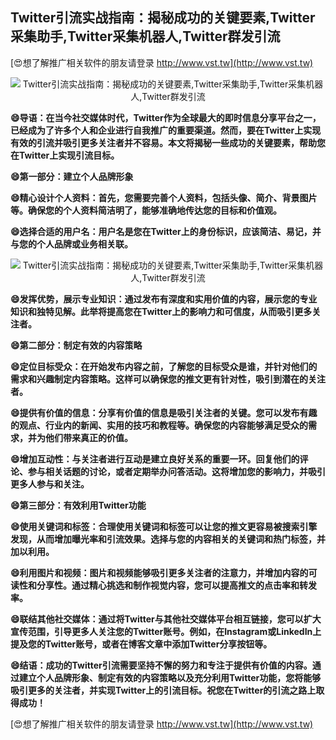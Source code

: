 ## **Twitter引流实战指南：揭秘成功的关键要素,Twitter采集助手,Twitter采集机器人,Twitter群发引流**

[😍想了解推广相关软件的朋友请登录 http://www.vst.tw](http://www.vst.tw)

 <center><img src="https://vst.tw/MP4/tuiguang/png/5.png" alt="Twitter引流实战指南：揭秘成功的关键要素,Twitter采集助手,Twitter采集机器人,Twitter群发引流"></center>

**😄导语：在当今社交媒体时代，Twitter作为全球最大的即时信息分享平台之一，已经成为了许多个人和企业进行自我推广的重要渠道。然而，要在Twitter上实现有效的引流并吸引更多关注者并不容易。本文将揭秘一些成功的关键要素，帮助您在Twitter上实现引流目标。**

**😄第一部分：建立个人品牌形象**

**😄精心设计个人资料：首先，您需要完善个人资料，包括头像、简介、背景图片等。确保您的个人资料简洁明了，能够准确地传达您的目标和价值观。**

**😄选择合适的用户名：用户名是您在Twitter上的身份标识，应该简洁、易记，并与您的个人品牌或业务相关联。**

 <center><img src="https://vst.tw/MP4/tuiguang/png/8.png" alt="Twitter引流实战指南：揭秘成功的关键要素,Twitter采集助手,Twitter采集机器人,Twitter群发引流"></center>

**😄发挥优势，展示专业知识：通过发布有深度和实用价值的内容，展示您的专业知识和独特见解。此举将提高您在Twitter上的影响力和可信度，从而吸引更多关注者。**

**😄第二部分：制定有效的内容策略**

**😄定位目标受众：在开始发布内容之前，了解您的目标受众是谁，并针对他们的需求和兴趣制定内容策略。这样可以确保您的推文更有针对性，吸引到潜在的关注者。**

**😄提供有价值的信息：分享有价值的信息是吸引关注者的关键。您可以发布有趣的观点、行业内的新闻、实用的技巧和教程等。确保您的内容能够满足受众的需求，并为他们带来真正的价值。**

**😄增加互动性：与关注者进行互动是建立良好关系的重要一环。回复他们的评论、参与相关话题的讨论，或者定期举办问答活动。这将增加您的影响力，并吸引更多人参与和关注。**

**😄第三部分：有效利用Twitter功能**

**😄使用关键词和标签：合理使用关键词和标签可以让您的推文更容易被搜索引擎发现，从而增加曝光率和引流效果。选择与您的内容相关的关键词和热门标签，并加以利用。**

**😄利用图片和视频：图片和视频能够吸引更多关注者的注意力，并增加内容的可读性和分享性。通过精心挑选和制作视觉内容，您可以提高推文的点击率和转发率。**

**😄联结其他社交媒体：通过将Twitter与其他社交媒体平台相互链接，您可以扩大宣传范围，引导更多人关注您的Twitter账号。例如，在Instagram或LinkedIn上提及您的Twitter账号，或者在博客文章中添加Twitter分享按钮等。**

**😄结语：成功的Twitter引流需要坚持不懈的努力和专注于提供有价值的内容。通过建立个人品牌形象、制定有效的内容策略以及充分利用Twitter功能，您将能够吸引更多的关注者，并实现Twitter上的引流目标。祝您在Twitter的引流之路上取得成功！**

[😍想了解推广相关软件的朋友请登录 http://www.vst.tw](http://www.vst.tw)



